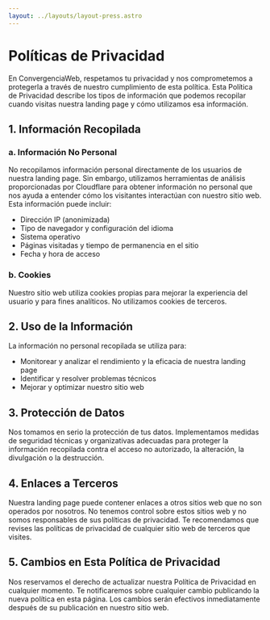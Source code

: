 ```yaml
---
layout: ../layouts/layout-press.astro
---
```

# Políticas de Privacidad

En ConvergenciaWeb, respetamos tu privacidad y nos comprometemos a protegerla a través de nuestro cumplimiento de esta política. Esta Política de Privacidad describe los tipos de información que podemos recopilar cuando visitas nuestra landing page y cómo utilizamos esa información.

## 1. Información Recopilada

### a. Información No Personal

No recopilamos información personal directamente de los usuarios de nuestra landing page. Sin embargo, utilizamos herramientas de análisis proporcionadas por Cloudflare para obtener información no personal que nos ayuda a entender cómo los visitantes interactúan con nuestro sitio web. Esta información puede incluir:

- Dirección IP (anonimizada)
- Tipo de navegador y configuración del idioma
- Sistema operativo
- Páginas visitadas y tiempo de permanencia en el sitio
- Fecha y hora de acceso

### b. Cookies

Nuestro sitio web utiliza cookies propias para mejorar la experiencia del usuario y para fines analíticos. No utilizamos cookies de terceros.

## 2. Uso de la Información

La información no personal recopilada se utiliza para:

- Monitorear y analizar el rendimiento y la eficacia de nuestra landing page
- Identificar y resolver problemas técnicos
- Mejorar y optimizar nuestro sitio web

## 3. Protección de Datos

Nos tomamos en serio la protección de tus datos. Implementamos medidas de seguridad técnicas y organizativas adecuadas para proteger la información recopilada contra el acceso no autorizado, la alteración, la divulgación o la destrucción.

## 4. Enlaces a Terceros

Nuestra landing page puede contener enlaces a otros sitios web que no son operados por nosotros. No tenemos control sobre estos sitios web y no somos responsables de sus políticas de privacidad. Te recomendamos que revises las políticas de privacidad de cualquier sitio web de terceros que visites.

## 5. Cambios en Esta Política de Privacidad

Nos reservamos el derecho de actualizar nuestra Política de Privacidad en cualquier momento. Te notificaremos sobre cualquier cambio publicando la nueva política en esta página. Los cambios serán efectivos inmediatamente después de su publicación en nuestro sitio web.